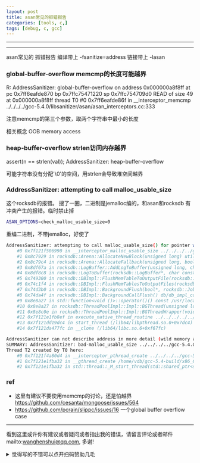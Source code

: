 ```yaml
---
layout: post
title: asan常见的抓错报告
categories: [tools, c,]
tags: [debug, c, gcc]
---
```

  

---

 

---
asan常见的 抓错报告 编译带上 -fsanitize=address 链接带上 -lasan



### global-buffer-overflow  memcmp的长度可能越界

R: AddressSanitizer: global-buffer-overflow on address 0x000000a8f8ff at pc 0x7ff6eafde870 bp 0x7ffc75471220 sp 0x7ffc754709d0
READ of size 49 at 0x000000a8f8ff thread T0
    #0 0x7ff6eafde86f in __interceptor_memcmp ../../../../gcc-5.4.0/libsanitizer/asan/asan_interceptors.cc:333

注意memcmp的第三个参数，取两个字符串中最小的长度



相关概念 OOB memory access

### heap-buffer-overflow  strlen访问内存越界

  assert(n == strlen(val)); AddressSanitizer: heap-buffer-overflow 

可能字符串没有分配'\0'的空间，用strlen会导致堆空间越界

### AddressSanitizer: attempting to call malloc_usable_size

这个rocksdb的报错。 搜了一圈，二进制是jemalloc编的，和asan和rocksdb 有冲突产生的报错。临时禁止掉

```bash
ASAN_OPTIONS=check_malloc_usable_size=0
```

重编二进制，不带jemalloc，好使了

```bash
AddressSanitizer: attempting to call malloc_usable_size() for pointer which is not owned: 0x7f121aed6000
    #0 0x7f121f506990 in __interceptor_malloc_usable_size ../../../../gcc-5.4.0/libsanitizer/asan/asan_malloc_linux.cc:104
    #1 0x8c7929 in rocksdb::Arena::AllocateNewBlock(unsigned long) util/arena.cc:221
    #2 0x8c79c4 in rocksdb::Arena::AllocateFallback(unsigned long, bool) util/arena.cc:114
    #3 0x8df67a in rocksdb::LogBuffer::AddLogToBuffer(unsigned long, char const*, __va_list_tag*) util/log_buffer.cc:24
    #4 0x8df8c8 in rocksdb::LogToBuffer(rocksdb::LogBuffer*, char const*, ...) util/log_buffer.cc:88
    #5 0x749300 in rocksdb::DBImpl::FlushMemTableToOutputFile(rocksdb::ColumnFamilyData*, rocksdb::MutableCFOptions const&, bool*, rocksdb::JobContext*, rocksdb::SuperVersionContext*, rocksdb::LogBuffer*) db/db_impl_compaction_flush.cc:183
    #6 0x74c1f4 in rocksdb::DBImpl::FlushMemTablesToOutputFiles(rocksdb::autovector<rocksdb::DBImpl::BGFlushArg, 8ul> const&, bool*, rocksdb::JobContext*, rocksdb::LogBuffer*) db/db_impl_compaction_flush.cc:229
    #7 0x74d3b0 in rocksdb::DBImpl::BackgroundFlush(bool*, rocksdb::JobContext*, rocksdb::LogBuffer*, rocksdb::FlushReason*) db/db_impl_compaction_flush.cc:2025
    #8 0x74da4f in rocksdb::DBImpl::BackgroundCallFlush() db/db_impl_compaction_flush.cc:2059
    #9 0x8e8a27 in std::function<void ()>::operator()() const /usr/local/include/c++/5.4.0/functional:2267
    #10 0x8e8a27 in rocksdb::ThreadPoolImpl::Impl::BGThread(unsigned long) util/threadpool_imp.cc:265
    #11 0x8e8c0e in rocksdb::ThreadPoolImpl::Impl::BGThreadWrapper(void*) util/threadpool_imp.cc:303
    #12 0x7f121e1fb8ef in execute_native_thread_routine ../../../../../gcc-5.4.0/libstdc++-v3/src/c++11/thread.cc:84
    #13 0x7f121dd19dc4 in start_thread (/lib64/libpthread.so.0+0x7dc4)
    #14 0x7f121da477fc in __clone (/lib64/libc.so.6+0xf67fc)

AddressSanitizer can not describe address in more detail (wild memory access suspected).
SUMMARY: AddressSanitizer: bad-malloc_usable_size ../../../../gcc-5.4.0/libsanitizer/asan/asan_malloc_linux.cc:104 __interceptor_malloc_usable_size
Thread T2 created by T0 here:
    #0 0x7f121f4a80d4 in __interceptor_pthread_create ../../../../gcc-5.4.0/libsanitizer/asan/asan_interceptors.cc:179
    #1 0x7f121e1fba32 in __gthread_create /home/vdb/gcc-5.4-build/x86_64-unknown-linux-gnu/libstdc++-v3/include/x86_64-unknown-linux-gnu/bits/gthr-default.h:662
    #2 0x7f121e1fba32 in std::thread::_M_start_thread(std::shared_ptr<std::thread::_Impl_base>, void (*)()) ../../../../../gcc-5.4.0/libstdc++-v3/src/c++11/thread.cc:149

```



### ref

- 这里有建议不要使用memcmp的讨论，还是怕越界 https://github.com/cesanta/mongoose/issues/564
- https://github.com/pcrain/slippc/issues/16 一个global buffer overflow case



---

看到这里或许你有建议或者疑问或者指出我的错误，请留言评论或者邮件mailto:wanghenshui@qq.com, 多谢! 
<details>
<summary>觉得写的不错可以点开扫码赞助几毛</summary>
![微信转账](https://wanghenshui.github.io/assets/wepay.png)
</details>
